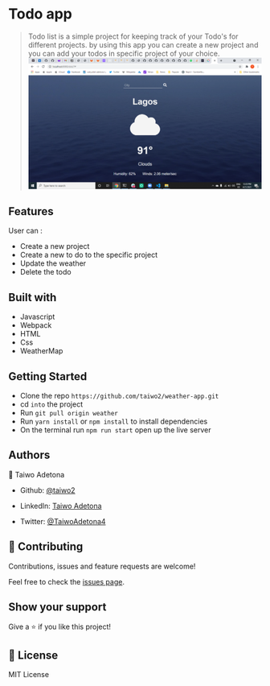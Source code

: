 # Todo app

> Todo list is a simple project for keeping track of your Todo's for different projects. by using this app you can create a new project and you can add your todos in specific project of your choice.
![weather](./weather.png)

## Features
 User can :
 - Create a new project
 - Create a new to do to the specific project
 - Update the weather
 - Delete the todo

## Built with
- Javascript
- Webpack
- HTML
- Css
- WeatherMap

## Getting Started

- Clone the repo `https://github.com/taiwo2/weather-app.git`
- cd `into` the project
- Run `git pull origin weather`
- Run `yarn install` or `npm install` to install dependencies
- On the terminal run `npm run start` open up the live server



## Authors

👤 Taiwo Adetona

- Github: [@taiwo2](https://github.com/taiwo2)

- LinkedIn: [Taiwo Adetona](https://www.linkedin.com/in/taiwo-adetona/)

- Twitter: [@TaiwoAdetona4](https://twitter.com/TaiwoAdetona4/)

## 🤝 Contributing

Contributions, issues and feature requests are welcome!

Feel free to check the [issues page](issues/).

## Show your support

Give a ⭐️ if you like this project!

## 📝 License

MIT License